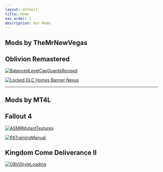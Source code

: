 ```yaml
---
layout: default
title: Home
nav_order: 1
description: Our Mods
---
```


## Mods by TheMrNewVegas

## Oblivion Remastered

[![BalancedLevelCapGuardsRevised](https://github.com/user-attachments/assets/090b263e-f78d-4386-8fd0-1d41aa6bf4de)](https://www.nexusmods.com/oblivionremastered/mods/4008)

[![Locked DLC Homes Banner Nexus](https://raw.githubusercontent.com/TheMrNewVegas/TheMrNewVegas.github.io/refs/heads/main/Resources/Mod%20%26%20Patch%20Image%20Repo/Locked%20DLC%20Homes/LDLCHbycpage.png)](https://www.nexusmods.com/oblivionremastered/mods/4263?tab=description)

---

## Mods by MT4L

## Fallout 4

[![ASMRMutantTextures](https://raw.githubusercontent.com/TheMrNewVegas/TheMrNewVegas.github.io/refs/heads/main/Resources/capcom/ASAP.png)](https://www.nexusmods.com/fallout4/mods/94181)

[![PATrainingManual](https://raw.githubusercontent.com/TheMrNewVegas/TheMrNewVegas.github.io/refs/heads/main/Resources/capcom/patraining.png)](https://www.nexusmods.com/fallout4/mods/94027)

## Kingdom Come Deliverance II

[![OBVlStyleLoading](https://raw.githubusercontent.com/TheMrNewVegas/TheMrNewVegas.github.io/refs/heads/main/Resources/capcom/oblivstyle.png)](https://www.nexusmods.com/kingdomcomedeliverance2/mods/633)

